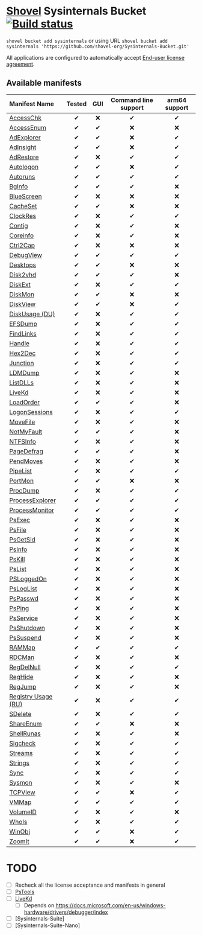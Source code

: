 # [Shovel](https://github.com/Ash258/Scoop-Core) Sysinternals Bucket [![Build status](https://img.shields.io/appveyor/ci/Ash258/Windows-Sysinternals-Bucket/main.svg?style=popout&logo=appveyor&label=AppVeyor)](https://ci.appveyor.com/project/Ash258/windows-sysinternals-bucket)

`shovel bucket add sysinternals` or using URL `shovel bucket add sysinternals 'https://github.com/shovel-org/Sysinternals-Bucket.git'`

All applications are configured to automatically accept [End-user license agreement](https://docs.microsoft.com/en-us/sysinternals/license-terms).

## Available manifests

| Manifest Name                                   | Tested |  GUI  | Command line support | arm64 support |
| :---------------------------------------------- | :----: | :---: | :------------------: | :-----------: |
| [AccessChk](./bucket/AccessChk.yml)             |   ✔    |   ❌   |          ✔           |       ✔       |
| [AccessEnum](./bucket/AccessEnum.yml)           |   ✔    |   ✔   |          ❌           |       ❌       |
| [AdExplorer](./bucket/AdExplorer.yml)           |   ✔    |   ✔   |          ❌           |       ✔       |
| [AdInsight](./bucket/AdInsight.yml)             |   ✔    |   ✔   |          ❌           |       ✔       |
| [AdRestore](./bucket/AdRestore.yml)             |   ✔    |   ❌   |          ✔           |       ✔       |
| [Autologon](./bucket/Autologon.yml)             |   ✔    |   ✔   |          ❌           |       ✔       |
| [Autoruns](./bucket/Autoruns.yml)               |   ✔    |   ✔   |          ✔           |       ✔       |
| [BgInfo](./bucket/BgInfo.yml)                   |   ✔    |   ✔   |          ✔           |       ❌       |
| [BlueScreen](./bucket/BlueScreen.yml)           |   ✔    |   ❌   |          ❌           |       ❌       |
| [CacheSet](./bucket/CacheSet.yml)               |   ✔    |   ✔   |          ❌           |       ❌       |
| [ClockRes](./bucket/ClockRes.yml)               |   ✔    |   ❌   |          ✔           |       ✔       |
| [Contig](./bucket/Contig.yml)                   |   ✔    |   ❌   |          ✔           |       ❌       |
| [Coreinfo](./bucket/Coreinfo.yml)               |   ✔    |   ❌   |          ✔           |       ❌       |
| [Ctrl2Cap](./bucket/Ctrl2Cap.yml)               |   ✔    |   ❌   |          ❌           |       ❌       |
| [DebugView](./bucket/DebugView.yml)             |   ✔    |   ✔   |          ✔           |       ✔       |
| [Desktops](./bucket/Desktops.yml)               |   ✔    |   ✔   |          ❌           |       ❌       |
| [Disk2vhd](./bucket/Disk2vhd.yml)               |   ✔    |   ✔   |          ✔           |       ❌       |
| [DiskExt](./bucket/DiskExt.yml)                 |   ✔    |   ❌   |          ✔           |       ✔       |
| [DiskMon](./bucket/DiskMon.yml)                 |   ✔    |   ✔   |          ❌           |       ❌       |
| [DiskView](./bucket/DiskView.yml)               |   ✔    |   ✔   |          ❌           |       ✔       |
| [DiskUsage (DU)](./bucket/du.yml)               |   ✔    |   ❌   |          ✔           |       ✔       |
| [EFSDump](./bucket/EFSDump.yml)                 |   ✔    |   ❌   |          ✔           |       ✔       |
| [FindLinks](./bucket/FindLinks.yml)             |   ✔    |   ❌   |          ✔           |       ✔       |
| [Handle](./bucket/Handle.yml)                   |   ✔    |   ❌   |          ✔           |       ✔       |
| [Hex2Dec](./bucket/Hex2Dec.yml)                 |   ✔    |   ❌   |          ✔           |       ✔       |
| [Junction](./bucket/Junction.yml)               |   ✔    |   ❌   |          ✔           |       ✔       |
| [LDMDump](./bucket/LDMDump.yml)                 |   ✔    |   ❌   |          ✔           |       ❌       |
| [ListDLLs](./bucket/ListDLLs.yml)               |   ✔    |   ❌   |          ✔           |       ❌       |
| [LiveKd](./bucket/LiveKd.yml)                   |   ✔    |   ❌   |          ✔           |       ❌       |
| [LoadOrder](./bucket/LoadOrder.yml)             |   ✔    |   ✔   |          ✔           |       ❌       |
| [LogonSessions](./bucket/LogonSessions.yml)     |   ✔    |   ❌   |          ✔           |       ✔       |
| [MoveFile](./bucket/MoveFile.yml)               |   ✔    |   ❌   |          ✔           |       ❌       |
| [NotMyFault](./bucket/NotMyFault.yml)           |   ✔    |   ✔   |          ✔           |       ❌       |
| [NTFSInfo](./bucket/NTFSInfo.yml)               |   ✔    |   ❌   |          ✔           |       ❌       |
| [PageDefrag](./bucket/PageDefrag.yml)           |   ✔    |   ✔   |          ✔           |       ❌       |
| [PendMoves](./bucket/PendMoves.yml)             |   ✔    |   ❌   |          ✔           |       ❌       |
| [PipeList](./bucket/PipeList.yml)               |   ✔    |   ❌   |          ✔           |       ✔       |
| [PortMon](./bucket/PortMon.yml)                 |   ✔    |   ✔   |          ❌           |       ❌       |
| [ProcDump](./bucket/ProcDump.yml)               |   ✔    |   ❌   |          ✔           |       ✔       |
| [ProcessExplorer](./bucket/ProcessExplorer.yml) |   ✔    |   ✔   |          ✔           |       ✔       |
| [ProcessMonitor](./bucket/ProcessMonitor.yml)   |   ✔    |   ✔   |          ✔           |       ✔       |
| [PsExec](./bucket/PsExec.yml)                   |   ✔    |   ❌   |          ✔           |       ❌       |
| [PsFile](./bucket/PsFile.yml)                   |   ✔    |   ❌   |          ✔           |       ❌       |
| [PsGetSid](./bucket/PsGetSid.yml)               |   ✔    |   ❌   |          ✔           |       ❌       |
| [PsInfo](./bucket/PsInfo.yml)                   |   ✔    |   ❌   |          ✔           |       ❌       |
| [PsKill](./bucket/PsKill.yml)                   |   ✔    |   ❌   |          ✔           |       ❌       |
| [PsList](./bucket/PsList.yml)                   |   ✔    |   ❌   |          ✔           |       ❌       |
| [PSLoggedOn](./bucket/PSLoggedOn.yml)           |   ✔    |   ❌   |          ✔           |       ❌       |
| [PsLogList](./bucket/PsLogList.yml)             |   ✔    |   ❌   |          ✔           |       ❌       |
| [PsPasswd](./bucket/PsPasswd.yml)               |   ✔    |   ❌   |          ✔           |       ❌       |
| [PsPing](./bucket/PsPing.yml)                   |   ✔    |   ❌   |          ✔           |       ❌       |
| [PsService](./bucket/PsService.yml)             |   ✔    |   ❌   |          ✔           |       ❌       |
| [PsShutdown](./bucket/PsShutdown.yml)           |   ✔    |   ❌   |          ✔           |       ❌       |
| [PsSuspend](./bucket/PsSuspend.yml)             |   ✔    |   ❌   |          ✔           |       ❌       |
| [RAMMap](./bucket/RAMMap.yml)                   |   ✔    |   ✔   |          ✔           |       ✔       |
| [RDCMan](./bucket/RDCMan.yml)                   |   ✔    |   ❌   |          ✔           |       ❌       |
| [RegDelNull](./bucket/RegDelNull.yml)           |   ✔    |   ❌   |          ✔           |       ✔       |
| [RegHide](./bucket/RegHide.yml)                 |   ✔    |   ❌   |          ✔           |       ❌       |
| [RegJump](./bucket/RegJump.yml)                 |   ✔    |   ❌   |          ✔           |       ❌       |
| [Registry Usage (RU)](./bucket/RU.yml)          |   ✔    |   ❌   |          ✔           |       ✔       |
| [SDelete](./bucket/SDelete.yml)                 |   ✔    |   ❌   |          ✔           |       ✔       |
| [ShareEnum](./bucket/ShareEnum.yml)             |   ✔    |   ✔   |          ❌           |       ❌       |
| [ShellRunas](./bucket/ShellRunas.yml)           |   ✔    |   ❌   |          ✔           |       ❌       |
| [Sigcheck](./bucket/Sigcheck.yml)               |   ✔    |   ❌   |          ✔           |       ✔       |
| [Streams](./bucket/Streams.yml)                 |   ✔    |   ❌   |          ✔           |       ✔       |
| [Strings](./bucket/Strings.yml)                 |   ✔    |   ❌   |          ✔           |       ✔       |
| [Sync](./bucket/Sync.yml)                       |   ✔    |   ❌   |          ✔           |       ✔       |
| [Sysmon](./bucket/Sysmon.yml)                   |   ✔    |   ❌   |          ✔           |       ❌       |
| [TCPView](./bucket/TCPView.yml)                 |   ✔    |   ✔   |          ❌           |       ✔       |
| [VMMap](./bucket/VMMap.yml)                     |   ✔    |   ✔   |          ✔           |       ✔       |
| [VolumeID](./bucket/VolumeID.yml)               |   ✔    |   ❌   |          ✔           |       ❌       |
| [WhoIs](./bucket/WhoIs.yml)                     |   ✔    |   ❌   |          ✔           |       ✔       |
| [WinObj](./bucket/WinObj.yml)                   |   ✔    |   ✔   |          ❌           |       ✔       |
| [ZoomIt](./bucket/ZoomIt.yml)                   |   ✔    |   ✔   |          ❌           |       ✔       |

# TODO

- [ ] Recheck all the license acceptance and manifests in general
- [ ] [PsTools](https://docs.microsoft.com/en-us/sysinternals/downloads/pstools)
- [ ] [LiveKd](https://docs.microsoft.com/en-us/sysinternals/downloads/livekd)
    - [ ] Depends on <https://docs.microsoft.com/en-us/windows-hardware/drivers/debugger/index>
- [ ] [Sysinternals-Suite]
- [ ] [Sysinternals-Suite-Nano]
